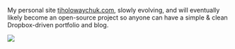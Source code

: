 
 My personal site [tjholowaychuk.com](http://tjholowaychuk.com), slowly evolving, and will eventually likely become an open-source project so anyone can have a simple & clean Dropbox-driven portfolio and blog.

![](http://tjholowaychuk.imgix.net/image/misc/collections.png?fm=jpg&q=1500&q=85)
